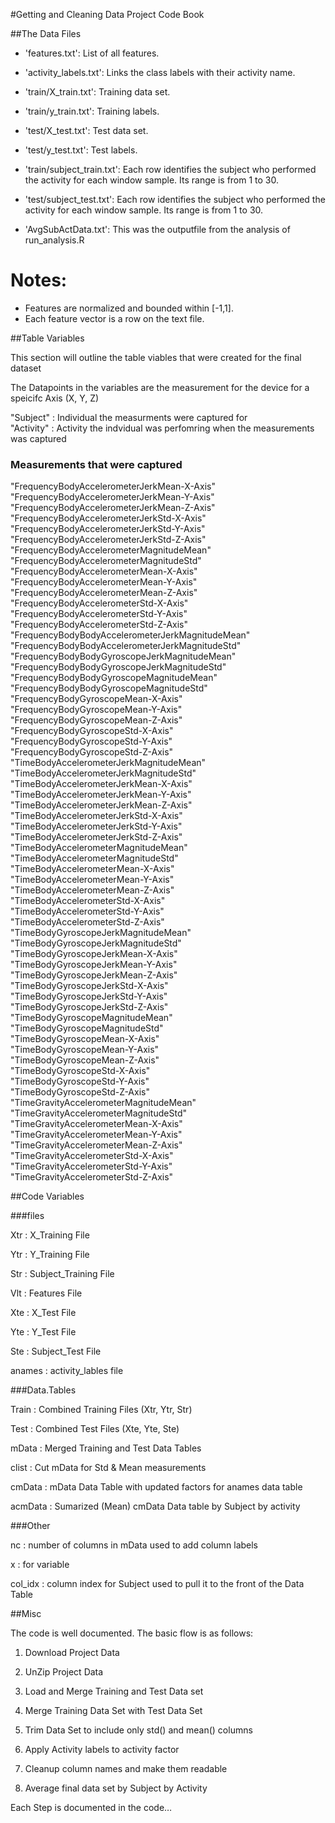 #Getting and Cleaning Data Project Code Book


##The Data Files

- 'features.txt': List of all features.

- 'activity_labels.txt': Links the class labels with their activity name.

- 'train/X_train.txt': Training data set.

- 'train/y_train.txt': Training labels.

- 'test/X_test.txt': Test data set.

- 'test/y_test.txt': Test labels.

- 'train/subject_train.txt': Each row identifies the subject who performed the activity for each window sample. Its range is from 1 to 30. 

- 'test/subject_test.txt': Each row identifies the subject who performed the activity for each window sample. Its range is from 1 to 30. 

- 'AvgSubActData.txt': This was the outputfile from the analysis of run_analysis.R

Notes: 
======
- Features are normalized and bounded within [-1,1].
- Each feature vector is a row on the text file.

##Table Variables

This section will outline the table viables that were created for the final dataset

The Datapoints in the variables are the measurement for the device for a speicifc Axis (X, Y, Z)

"Subject"  : Individual the measurments were captured for                                         
"Activity" : Activity the indvidual was perfomring when the measurements was captured

### Measurements that were captured

"FrequencyBodyAccelerometerJerkMean-X-Axis"      
"FrequencyBodyAccelerometerJerkMean-Y-Axis"       
"FrequencyBodyAccelerometerJerkMean-Z-Axis"       
"FrequencyBodyAccelerometerJerkStd-X-Axis"       
"FrequencyBodyAccelerometerJerkStd-Y-Axis"        
"FrequencyBodyAccelerometerJerkStd-Z-Axis"        
"FrequencyBodyAccelerometerMagnitudeMean"        
"FrequencyBodyAccelerometerMagnitudeStd"          
"FrequencyBodyAccelerometerMean-X-Axis"           
"FrequencyBodyAccelerometerMean-Y-Axis"          
"FrequencyBodyAccelerometerMean-Z-Axis"           
"FrequencyBodyAccelerometerStd-X-Axis"            
"FrequencyBodyAccelerometerStd-Y-Axis"           
"FrequencyBodyAccelerometerStd-Z-Axis"            
"FrequencyBodyBodyAccelerometerJerkMagnitudeMean"<br> 
"FrequencyBodyBodyAccelerometerJerkMagnitudeStd" <br>
"FrequencyBodyBodyGyroscopeJerkMagnitudeMean"<br>
"FrequencyBodyBodyGyroscopeJerkMagnitudeStd"      
"FrequencyBodyBodyGyroscopeMagnitudeMean"        
"FrequencyBodyBodyGyroscopeMagnitudeStd"          
"FrequencyBodyGyroscopeMean-X-Axis"               
"FrequencyBodyGyroscopeMean-Y-Axis"              
"FrequencyBodyGyroscopeMean-Z-Axis"               
"FrequencyBodyGyroscopeStd-X-Axis"                
"FrequencyBodyGyroscopeStd-Y-Axis"               
"FrequencyBodyGyroscopeStd-Z-Axis"                
"TimeBodyAccelerometerJerkMagnitudeMean"          
"TimeBodyAccelerometerJerkMagnitudeStd"          
"TimeBodyAccelerometerJerkMean-X-Axis"            
"TimeBodyAccelerometerJerkMean-Y-Axis"            
"TimeBodyAccelerometerJerkMean-Z-Axis"           
"TimeBodyAccelerometerJerkStd-X-Axis"             
"TimeBodyAccelerometerJerkStd-Y-Axis"             
"TimeBodyAccelerometerJerkStd-Z-Axis"            
"TimeBodyAccelerometerMagnitudeMean"              
"TimeBodyAccelerometerMagnitudeStd"               
"TimeBodyAccelerometerMean-X-Axis"               
"TimeBodyAccelerometerMean-Y-Axis"                
"TimeBodyAccelerometerMean-Z-Axis"                
"TimeBodyAccelerometerStd-X-Axis"                
"TimeBodyAccelerometerStd-Y-Axis"                 
"TimeBodyAccelerometerStd-Z-Axis"                 
"TimeBodyGyroscopeJerkMagnitudeMean"             
"TimeBodyGyroscopeJerkMagnitudeStd"               
"TimeBodyGyroscopeJerkMean-X-Axis"                
"TimeBodyGyroscopeJerkMean-Y-Axis"               
"TimeBodyGyroscopeJerkMean-Z-Axis"                
"TimeBodyGyroscopeJerkStd-X-Axis"                 
"TimeBodyGyroscopeJerkStd-Y-Axis"                
"TimeBodyGyroscopeJerkStd-Z-Axis"                 
"TimeBodyGyroscopeMagnitudeMean"                  
"TimeBodyGyroscopeMagnitudeStd"                  
"TimeBodyGyroscopeMean-X-Axis"                    
"TimeBodyGyroscopeMean-Y-Axis"                    
"TimeBodyGyroscopeMean-Z-Axis"                   
"TimeBodyGyroscopeStd-X-Axis"                     
"TimeBodyGyroscopeStd-Y-Axis"                     
"TimeBodyGyroscopeStd-Z-Axis"                    
"TimeGravityAccelerometerMagnitudeMean"           
"TimeGravityAccelerometerMagnitudeStd"            
"TimeGravityAccelerometerMean-X-Axis"            
"TimeGravityAccelerometerMean-Y-Axis"             
"TimeGravityAccelerometerMean-Z-Axis"             
"TimeGravityAccelerometerStd-X-Axis"             
"TimeGravityAccelerometerStd-Y-Axis"              
"TimeGravityAccelerometerStd-Z-Axis"  

##Code Variables

###files

Xtr : X_Training File

Ytr : Y_Training File

Str : Subject_Training File

Vlt : Features File

Xte : X_Test File

Yte : Y_Test File

Ste : Subject_Test File

anames : activity_lables file

###Data.Tables

Train : Combined Training Files (Xtr, Ytr, Str)

Test : Combined Test Files (Xte, Yte, Ste)

mData : Merged Training and Test Data Tables

clist : Cut mData for Std & Mean measurements

cmData : mData Data Table with updated factors for anames data table

acmData : Sumarized (Mean) cmData Data table by Subject by activity 


###Other

nc : number of columns in mData used to add column labels

x : for variable

col_idx : column index for Subject used to pull it to the front of the Data Table



##Misc

The code is well documented.  The basic flow is as follows:

1) Download Project Data

2) UnZip Project Data

3) Load and Merge Training and Test Data set

4) Merge Training Data Set with Test Data Set

5) Trim Data Set to include only std() and mean() columns

6) Apply Activity labels to activity factor

7) Cleanup column names and make them readable

8) Average final data set by Subject by Activity

Each Step is documented in the code…
